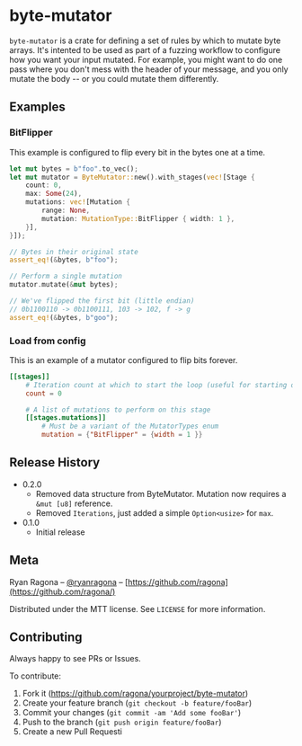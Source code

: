# byte-mutator
`byte-mutator` is a crate for defining a set of rules by which to mutate byte arrays. It's intented to be used as part
of a fuzzing workflow to configure how you want your input mutated. For example, you might want to do one pass where 
you don't mess with the header of your message, and you only mutate the body -- or you could mutate them differently. 

## Examples

### BitFlipper
This example is configured to flip every bit in the bytes one at a time.

```rust
let mut bytes = b"foo".to_vec();
let mut mutator = ByteMutator::new().with_stages(vec![Stage {
    count: 0,
    max: Some(24),
    mutations: vec![Mutation {
        range: None,
        mutation: MutationType::BitFlipper { width: 1 },
    }],
}]);

// Bytes in their original state
assert_eq!(&bytes, b"foo");

// Perform a single mutation
mutator.mutate(&mut bytes);

// We've flipped the first bit (little endian)
// 0b1100110 -> 0b1100111, 103 -> 102, f -> g
assert_eq!(&bytes, b"goo");
```

### Load from config
This is an example of a mutator configured to flip bits forever. 
```toml
[[stages]]
    # Iteration count at which to start the loop (useful for starting over from a future state)
    count = 0

    # A list of mutations to perform on this stage
    [[stages.mutations]]
        # Must be a variant of the MutatorTypes enum
        mutation = {"BitFlipper" = {width = 1 }}
```

## Release History

* 0.2.0
    * Removed data structure from ByteMutator. Mutation now requires a `&mut [u8]` reference.
    * Removed `Iterations`, just added a simple `Option<usize>` for `max`. 
* 0.1.0
    * Initial release

## Meta

Ryan Ragona – [@ryanragona](https://twitter.com/ryanragona) – [https://github.com/ragona](https://github.com/ragona/)

Distributed under the MTT license. See ``LICENSE`` for more information.

## Contributing
Always happy to see PRs or Issues. 

To contribute: 
1. Fork it (<https://github.com/ragona/yourproject/byte-mutator>)
2. Create your feature branch (`git checkout -b feature/fooBar`)
3. Commit your changes (`git commit -am 'Add some fooBar'`)
4. Push to the branch (`git push origin feature/fooBar`)
5. Create a new Pull Requesti